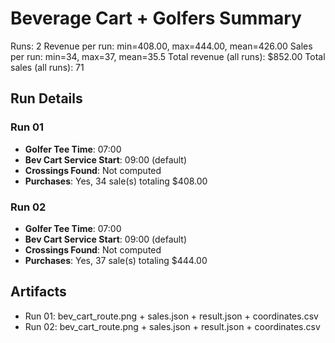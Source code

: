 # Beverage Cart + Golfers Summary

Runs: 2
Revenue per run: min=408.00, max=444.00, mean=426.00
Sales per run: min=34, max=37, mean=35.5
Total revenue (all runs): $852.00
Total sales (all runs): 71

## Run Details
### Run 01
- **Golfer Tee Time**: 07:00
- **Bev Cart Service Start**: 09:00 (default)
- **Crossings Found**: Not computed
- **Purchases**: Yes, 34 sale(s) totaling $408.00

### Run 02
- **Golfer Tee Time**: 07:00
- **Bev Cart Service Start**: 09:00 (default)
- **Crossings Found**: Not computed
- **Purchases**: Yes, 37 sale(s) totaling $444.00

## Artifacts
- Run 01: bev_cart_route.png + sales.json + result.json + coordinates.csv
- Run 02: bev_cart_route.png + sales.json + result.json + coordinates.csv
